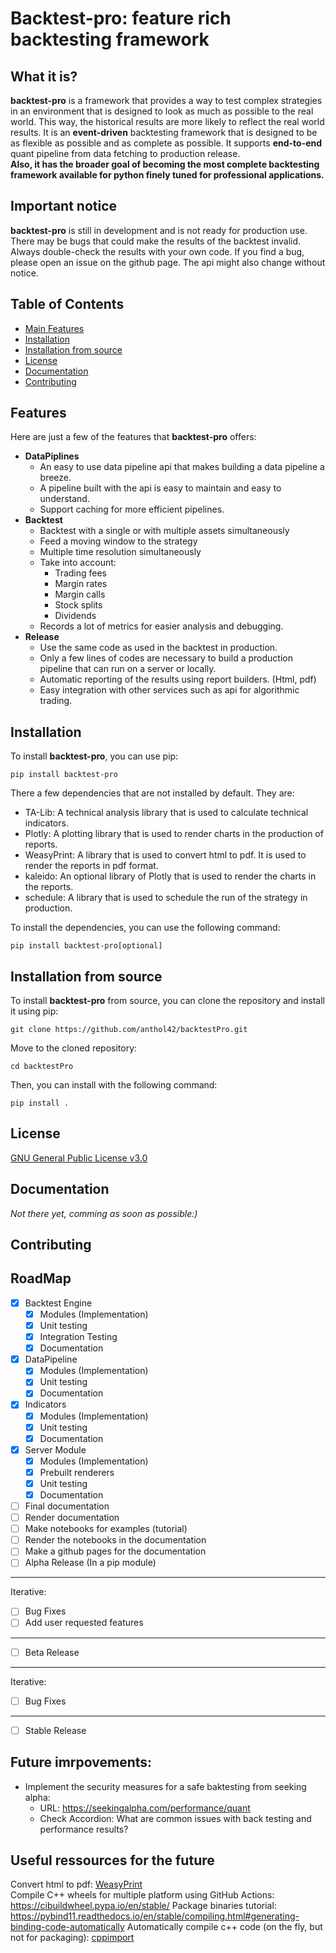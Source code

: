 # Backtest-pro: feature rich backtesting framework

## What it is?
**backtest-pro** is a framework that provides a way to test complex strategies in an environment that is designed to 
look as much as possible to the real world.  This way, the historical results are more likely to reflect the
real world results. It is an **event-driven** backtesting framework that is designed to be as flexible as possible and
as complete as possible.  It supports **end-to-end** quant pipeline from data fetching to production release.  
**Also, it has the broader goal of becoming the most complete backtesting framework available for python finely tuned 
for professional applications.**

## Important notice
**backtest-pro** is still in development and is not ready for production use.  There may be bugs that could
make the results of the backtest invalid.  Always double-check the results with your own code.  If you find a bug, please
open an issue on the github page.  The api might also change without notice.

## Table of Contents
- [Main Features](#features)
- [Installation](#installation)
- [Installation from source](#installation-from-source)
- [License](#license)
- [Documentation](#documentation)
- [Contributing](#contributing)

## Features
Here are just a few of the features that **backtest-pro** offers:
- **DataPiplines**
  - An easy to use data pipeline api that makes building a data pipeline a breeze.
  - A pipeline built with the api is easy to maintain and easy to understand.
  - Support caching for more efficient pipelines.
- **Backtest**
  - Backtest with a single or with multiple assets simultaneously
  - Feed a moving window to the strategy
  - Multiple time resolution simultaneously
  - Take into account:
    - Trading fees
    - Margin rates
    - Margin calls
    - Stock splits
    - Dividends
  - Records a lot of metrics for easier analysis and debugging.
- **Release**
  - Use the same code as used in the backtest in production.
  - Only a few lines of codes are necessary to build a production pipeline that can run on a server or locally.
  - Automatic reporting of the results using report builders.  (Html, pdf)
  - Easy integration with other services such as api for algorithmic trading.

## Installation
To install **backtest-pro**, you can use pip:
```commandline
pip install backtest-pro
```
There a few dependencies that are not installed by default.  They are:
- TA-Lib: A technical analysis library that is used to calculate technical indicators.
- Plotly: A plotting library that is used to render charts in the production of reports.
- WeasyPrint: A library that is used to convert html to pdf.  It is used to render the reports in pdf format.
- kaleido: An optional library of Plotly that is used to render the charts in the reports.
- schedule: A library that is used to schedule the run of the strategy in production.

To install the dependencies, you can use the following command:
```commandline
pip install backtest-pro[optional]
```

## Installation from source
To install **backtest-pro** from source, you can clone the repository and install it using pip:
```commandline
git clone https://github.com/anthol42/backtestPro.git
```
Move to the cloned repository:
```commandline
cd backtestPro
```
Then, you can install with the following command:
```commandline
pip install .
```

## License
[GNU General Public License v3.0](LICENSE)

## Documentation
*Not there yet, comming as soon as possible:)*

## Contributing

## RoadMap
- [X] Backtest Engine
  - [X] Modules (Implementation)
  - [X] Unit testing
  - [X] Integration Testing
  - [X] Documentation
- [X] DataPipeline
  - [X] Modules (Implementation)
  - [X] Unit testing
  - [X] Documentation
- [X] Indicators
  - [X] Modules (Implementation)
  - [X] Unit testing
  - [X] Documentation
- [X] Server Module
  - [X] Modules (Implementation)
  - [X] Prebuilt renderers
  - [X] Unit testing
  - [X] Documentation
- [ ] Final documentation
- [ ] Render documentation
- [ ] Make notebooks for examples (tutorial)
- [ ] Render the notebooks in the documentation
- [ ] Make a github pages for the documentation
- [ ] Alpha Release (In a pip module)
---
Iterative:
- [ ] Bug Fixes
- [ ] Add user requested features
--- 
- [ ] Beta Release
---
Iterative:
- [ ] Bug Fixes
---
- [ ] Stable Release


## Future imrpovements:
- Implement the security measures for a safe baktesting from seeking alpha:
  - URL: https://seekingalpha.com/performance/quant
  - Check Accordion: What are common issues with back testing and performance results?



## Useful ressources for the future
Convert html to pdf: [WeasyPrint](https://weasyprint.org)  
Compile C++ wheels for multiple platform using GitHub Actions:  https://cibuildwheel.pypa.io/en/stable/
Package binaries tutorial: https://pybind11.readthedocs.io/en/stable/compiling.html#generating-binding-code-automatically
Automatically compile c++ code (on the fly, but not for packaging): [cppimport](https://github.com/tbenthompson/cppimport)